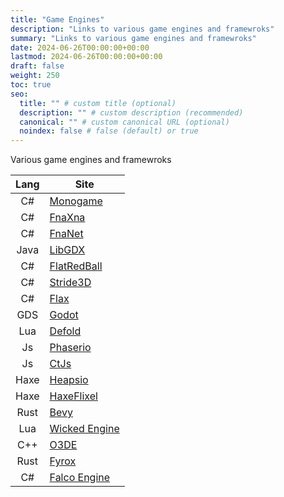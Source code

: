 ```yaml
---
title: "Game Engines"
description: "Links to various game engines and framewroks"
summary: "Links to various game engines and framewroks"
date: 2024-06-26T00:00:00+00:00
lastmod: 2024-06-26T00:00:00+00:00
draft: false
weight: 250
toc: true
seo:
  title: "" # custom title (optional)
  description: "" # custom description (recommended)
  canonical: "" # custom canonical URL (optional)
  noindex: false # false (default) or true
---
```


Various game engines and framewroks

| Lang | Site                                       |
|:----:|--------------------------------------------|
|  C#  | [Monogame](https://monogame.net/)          |
|  C#  | [FnaXna](https://fna-xna.github.io/)       |
|  C#  | [FnaNet](https://github.com/FNA-NET/FNA)   |
| Java | [LibGDX](https://libgdx.com/)              |
|  C#  | [FlatRedBall](https://flatredball.com/)    |
|  C#  | [Stride3D](https://www.stride3d.net/)      |
|  C#  | [Flax](https://flaxengine.com/)            |
| GDS  | [Godot](https://godotengine.org/)          |
| Lua  | [Defold](https://defold.com/)              |
|  Js  | [Phaserio](https://phaser.io/)             |
|  Js  | [CtJs](https://ctjs.rocks/)                |
| Haxe | [Heapsio](https://heaps.io/index.html)     |
| Haxe | [HaxeFlixel](https://haxeflixel.com/)      |
| Rust | [Bevy](https://bevyengine.org/)            | 
| Lua  | [Wicked Engine](https://wickedengine.net/) |
| C++  | [O3DE](https://o3de.org/)                  |
| Rust | [Fyrox](https://fyrox.rs/)                 |
|  C#  | [Falco Engine](https://falco3d.com/)       |
